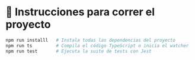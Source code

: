 # 🚀 Instrucciones para correr el proyecto

```bash
npm run installl   # Instala todas las dependencias del proyecto
npm run ts         # Compila el código TypeScript o inicia el watcher
npm run test       # Ejecuta la suite de tests con Jest
```
